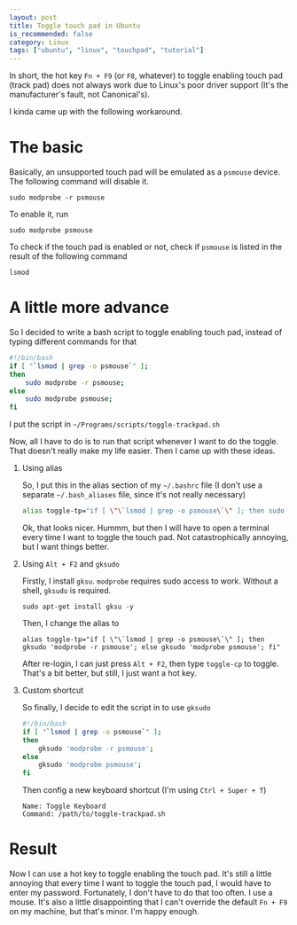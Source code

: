 ```yaml
---
layout: post
title: Toggle touch pad in Ubuntu
is_recommended: false
category: Linux
tags: ["ubuntu", "linux", "touchpad", "tutorial"]
---
```


In short, the hot key `Fn + F9` (or `F8`, whatever) to toggle enabling touch pad (track pad) does not always work due to Linux's poor driver support (It's the manufacturer's fault, not Canonical's).

I kinda came up with the following workaround.

# The basic

Basically, an unsupported touch pad will be emulated as a `psmouse` device. The following command will disable it.
```
sudo modprobe -r psmouse
```
To enable it, run
```
sudo modprobe psmouse
```
To check if the touch pad is enabled or not, check if `psmouse` is listed in the result of the following command
```
lsmod
```
# A little more advance

So I decided to write a bash script to toggle enabling touch pad, instead of typing different commands for that
```sh
#!/bin/bash
if [ "`lsmod | grep -o psmouse`" ];
then
    sudo modprobe -r psmouse;
else
    sudo modprobe psmouse;
fi
```
I put the script in `~/Programs/scripts/toggle-trackpad.sh`

Now, all I have to do is to run that script whenever I want to do the toggle. That doesn't really make my life easier. Then I came up with these ideas.

1. Using alias

    So, I put this in the alias section of my `~/.bashrc` file (I don't use a separate `~/.bash_aliases` file, since it's not really necessary)
    ```sh
    alias toggle-tp="if [ \"\`lsmod | grep -o psmouse\`\" ]; then sudo modprobe -r psmouse; else sudo modprobe psmouse; fi"
    ```
    Ok, that looks nicer. Hummm, but then I will have to open a terminal every time I want to toggle the touch pad. Not catastrophically annoying, but I want things better.

2. Using `Alt + F2` and `gksudo`

    Firstly, I install `gksu`. `modprobe` requires sudo access to work. Without a shell, `gksudo` is required.
    ```
    sudo apt-get install gksu -y
    ```
    Then, I change the alias to
    ```
    alias toggle-tp="if [ \"\`lsmod | grep -o psmouse\`\" ]; then gksudo 'modprobe -r psmouse'; else gksudo 'modprobe psmouse'; fi"
    ```
    After re-login, I can just press `Alt + F2`, then type `toggle-cp` to toggle. That's a bit better, but still, I just want a hot key.

3. Custom shortcut

    So finally, I decide to edit the script in to use `gksudo`
    ```sh
    #!/bin/bash
    if [ "`lsmod | grep -o psmouse`" ];
    then
        gksudo 'modprobe -r psmouse';
    else
        gksudo 'modprobe psmouse';
    fi
    ```
    Then config a new keyboard shortcut (I'm using `Ctrl + Super + T`)
    ```
    Name: Toggle Keyboard
    Command: /path/to/toggle-trackpad.sh
    ```
# Result

Now I can use a hot key to toggle enabling the touch pad. It's still a little annoying that every time I want to toggle the touch pad, I would have to enter my password. Fortunately, I don't have to do that too often. I use a mouse. It's also a little disappointing that I can't override the default `Fn + F9` on my machine, but that's minor. I'm happy enough.
